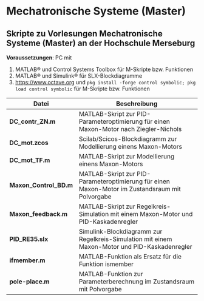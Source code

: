 # Mechatronische Systeme (Master)

## Skripte zu Vorlesungen Mechatronische Systeme (Master) an der Hochschule Merseburg

**Voraussetzungen**: PC mit

1. MATLAB® und Control Systems Toolbox für M-Skripte bzw. Funktionen
2. MATLAB® und Simulink® für SLX-Blockdiagramme
3. https://www.octave.org und `pkg install -forge control symbolic; pkg load control symbolic` für M-Skripte bzw. Funktionen

**Datei**|**Beschreibung**
---|---
**DC_contr_ZN.m**|MATLAB-Skript zur PID-Parameteroptimierung für einen Maxon-Motor nach Ziegler-Nichols
**DC_mot.zcos**|Scilab/Scicos-Blockdiagramm zur Modellierung einens Maxon-Motors
**DC_mot_TF.m**|MATLAB-Skript zur Modellierung einens Maxon-Motors
**Maxon_Control_BD.m**|MATLAB-Skript zur PID-Parameteroptimierung für einen Maxon-Motor im Zustandsraum mit Polvorgabe
**Maxon_feedback.m**|MATLAB-Skript zur Regelkreis-Simulation mit einem Maxon-Motor und PID-Kaskadenregler
**PID_RE35.slx**|Simulink-Blockdiagramm zur Regelkreis-Simulation mit einem Maxon-Motor und PID-Kaskadenregler
**ifmember.m**|MATLAB-Funktion als Ersatz für die Funktion ismember
**pole-place.m**|MATLAB-Funktion zur Parameterberechnung im Zustandsraum mit Polvorgabe
